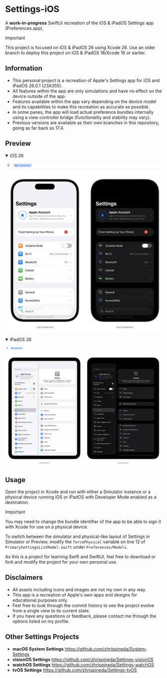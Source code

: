 # Settings-iOS
A **work-in-progress** SwiftUI recreation of the iOS & iPadOS Settings app (Preferences.app).

> [!IMPORTANT]  
> This project is focused on iOS & iPadOS 26 using Xcode 26. Use an older branch to deploy this project on iOS & iPadOS 18/Xcode 16 or earlier.

## Information
- This personal project is a recreation of Apple's Settings app for iOS and iPadOS 26.0.1 (23A355).
- All features within the app are only simulations and have no effect on the device outside of the app.
- Features available within the app vary depending on the device model and its capabilities to make this recreation as accurate as possible.
- In some panes, the app will load actual preference bundles internally using a view controller bridge (functionality and stability may vary).
- Previous versions are available as their own branches in this repository, going as far back as 17.4.

## Preview

<details open>
<summary>iOS 26</summary>
  
![An image displaying the project's Settings app in the canvas for iPhone, matching the updated appearance of iOS 26.](Assets/26Phone.png)

</details>

<details open>
<summary>iPadOS 26</summary>
  
![An image displaying the project's Settings app in the canvas for iPad, matching the updated appearance of iPadOS 26.](Assets/26Pad.png)

</details>

## Usage
Open the project in Xcode and run with either a Simulator instance or a physical device running iOS or iPadOS with Developer Mode enabled as a destination.

> [!IMPORTANT]  
> You may need to change the bundle identifier of the app to be able to sign it with Xcode for use on a physical device.

To switch between the simulator and physical-like layout of Settings in Simulator or Preview, modify the `forcePhysical` variable on line 12 of `PrimarySettingsListModel.swift` under `Preferences/Models`.

As this is a project for learning Swift and SwiftUI, feel free to download or fork and modify the project for your own personal use.

## Disclaimers
- All assets including icons and images are not my own in any way.
- This app is a recreation of Apple's own apps and designs for educational purposes only.
- Feel free to look through the commit history to see the project evolve from a single view to its current state.
- If you have any questions or feedback, please contact me through the options listed on my profile.

## Other Settings Projects
- **macOS System Settings** https://github.com/zhrispineda/System-Settings
- **visionOS Settings** https://github.com/zhrispineda/Settings-visionOS
- **watchOS Settings** https://github.com/zhrispineda/Settings-watchOS
- **tvOS Settings** https://github.com/zhrispineda/Settings-tvOS
